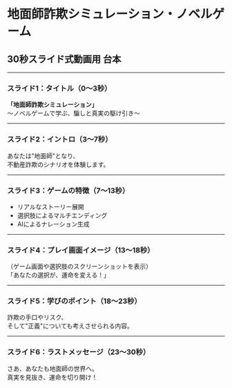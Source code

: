 # 地面師詐欺シミュレーション・ノベルゲーム

## 30秒スライド式動画用 台本

---

### スライド1：タイトル（0〜3秒）
**「地面師詐欺シミュレーション」**  
〜ノベルゲームで学ぶ、騙しと真実の駆け引き〜

---

### スライド2：イントロ（3〜7秒）
あなたは"地面師"となり、  
不動産詐欺のシナリオを体験します。

---

### スライド3：ゲームの特徴（7〜13秒）
- リアルなストーリー展開  
- 選択肢によるマルチエンディング  
- AIによるナレーション生成

---

### スライド4：プレイ画面イメージ（13〜18秒）
（ゲーム画面や選択肢のスクリーンショットを表示）  
「あなたの選択が、運命を変える！」

---

### スライド5：学びのポイント（18〜23秒）
詐欺の手口やリスク、  
そして"正義"についても考えさせられる内容。

---

### スライド6：ラストメッセージ（23〜30秒）
さあ、あなたも地面師の世界へ。  
真実を見抜き、運命を切り開け！ 